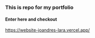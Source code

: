 ### This is repo for my portfolio

#### Enter here and checkout

https://website-joandres-lara.vercel.app/
